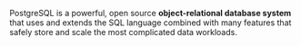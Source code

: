 
PostgreSQL is a powerful, open source **object-relational database system** that uses and extends the SQL language combined with many features that safely store and scale the most complicated data workloads.
